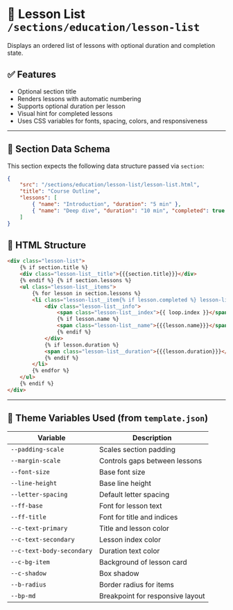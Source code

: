 # 📂 Lesson List `/sections/education/lesson-list`

Displays an ordered list of lessons with optional duration and completion state.

## ✅ Features

-   Optional section title
-   Renders lessons with automatic numbering
-   Supports optional duration per lesson
-   Visual hint for completed lessons
-   Uses CSS variables for fonts, spacing, colors, and responsiveness

---

## 🧾 Section Data Schema

This section expects the following data structure passed via `section`:

```json
{
    "src": "/sections/education/lesson-list/lesson-list.html",
    "title": "Course Outline",
    "lessons": [
        { "name": "Introduction", "duration": "5 min" },
        { "name": "Deep dive", "duration": "10 min", "completed": true }
    ]
}
```

## 🧱 HTML Structure

```html
<div class="lesson-list">
    {% if section.title %}
    <div class="lesson-list__title">{{{section.title}}}</div>
    {% endif %} {% if section.lessons %}
    <ul class="lesson-list__items">
        {% for lesson in section.lessons %}
        <li class="lesson-list__item{% if lesson.completed %} lesson-list__item--completed{% endif %}">
            <div class="lesson-list__info">
                <span class="lesson-list__index">{{ loop.index }}</span>
                {% if lesson.name %}
                <span class="lesson-list__name">{{{lesson.name}}}</span>
                {% endif %}
            </div>
            {% if lesson.duration %}
            <span class="lesson-list__duration">{{{lesson.duration}}}</span>
            {% endif %}
        </li>
        {% endfor %}
    </ul>
    {% endif %}
</div>
```

---

## 🧩 Theme Variables Used (from `template.json`)

| Variable | Description |
| --- | --- |
| `--padding-scale` | Scales section padding |
| `--margin-scale` | Controls gaps between lessons |
| `--font-size` | Base font size |
| `--line-height` | Base line height |
| `--letter-spacing` | Default letter spacing |
| `--ff-base` | Font for lesson text |
| `--ff-title` | Font for title and indices |
| `--c-text-primary` | Title and lesson color |
| `--c-text-secondary` | Lesson index color |
| `--c-text-body-secondary` | Duration text color |
| `--c-bg-item` | Background of lesson card |
| `--c-shadow` | Box shadow |
| `--b-radius` | Border radius for items |
| `--bp-md` | Breakpoint for responsive layout |


